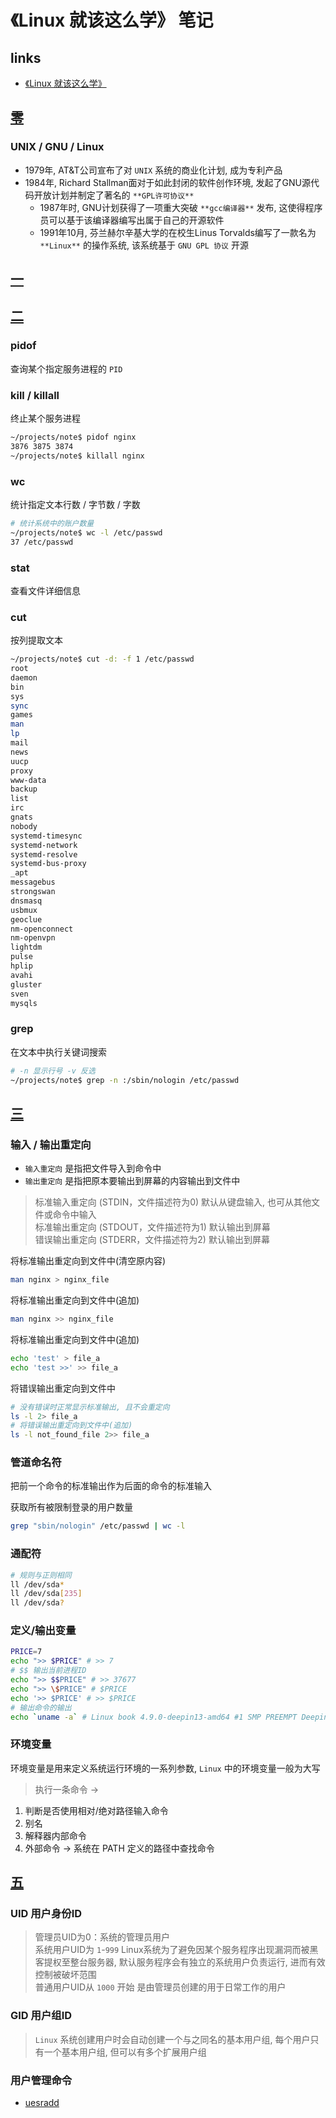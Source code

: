 # 《Linux 就该这么学》 笔记

## links
- [《Linux 就该这么学》](http://www.linuxprobe.com/chapter-00.html)

## [零](http://www.linuxprobe.com/chapter-00.html)
### UNIX / GNU / Linux
- 1979年, AT&T公司宣布了对 `UNIX` 系统的商业化计划, 成为专利产品
- 1984年, Richard Stallman面对于如此封闭的软件创作环境, 发起了GNU源代码开放计划并制定了著名的 `**GPL许可协议**`
    - 1987年时, GNU计划获得了一项重大突破 `**gcc编译器**` 发布, 这使得程序员可以基于该编译器编写出属于自己的开源软件
    - 1991年10月, 芬兰赫尔辛基大学的在校生Linus Torvalds编写了一款名为 `**Linux**` 的操作系统, 该系统基于 `GNU GPL 协议` 开源

## [一](http://www.linuxprobe.com/chapter-01.html)

## [二](http://www.linuxprobe.com/chapter-02.html)
### pidof
查询某个指定服务进程的 `PID`

### kill / killall
终止某个服务进程
```bash
~/projects/note$ pidof nginx
3876 3875 3874
~/projects/note$ killall nginx
```

### wc
统计指定文本行数 / 字节数 / 字数
```bash
# 统计系统中的账户数量
~/projects/note$ wc -l /etc/passwd
37 /etc/passwd
```

### stat
查看文件详细信息

### cut
按列提取文本
```bash
~/projects/note$ cut -d: -f 1 /etc/passwd
root
daemon
bin
sys
sync
games
man
lp
mail
news
uucp
proxy
www-data
backup
list
irc
gnats
nobody
systemd-timesync
systemd-network
systemd-resolve
systemd-bus-proxy
_apt
messagebus
strongswan
dnsmasq
usbmux
geoclue
nm-openconnect
nm-openvpn
lightdm
pulse
hplip
avahi
gluster
sven
mysqls
```

### grep
在文本中执行关键词搜索
```bash
# -n 显示行号 -v 反选
~/projects/note$ grep -n :/sbin/nologin /etc/passwd
```

## [三](http://www.linuxprobe.com/chapter-03.html)
### 输入 / 输出重定向
- `输入重定向` 是指把文件导入到命令中
- `输出重定向` 是指把原本要输出到屏幕的内容输出到文件中

> 标准输入重定向 (STDIN，文件描述符为0) 默认从键盘输入, 也可从其他文件或命令中输入  
标准输出重定向 (STDOUT，文件描述符为1) 默认输出到屏幕  
错误输出重定向 (STDERR，文件描述符为2) 默认输出到屏幕  

将标准输出重定向到文件中(清空原内容)
```bash
man nginx > nginx_file
```

将标准输出重定向到文件中(追加)
```bash
man nginx >> nginx_file
```

将标准输出重定向到文件中(追加)
```bash
echo 'test' > file_a
echo 'test >>' >> file_a
```

将错误输出重定向到文件中
```bash
# 没有错误时正常显示标准输出, 且不会重定向
ls -l 2> file_a
# 将错误输出重定向到文件中(追加)
ls -l not_found_file 2>> file_a
```

### 管道命名符
把前一个命令的标准输出作为后面的命令的标准输入

获取所有被限制登录的用户数量
```bash
grep "sbin/nologin" /etc/passwd | wc -l
```

### 通配符
```bash
# 规则与正则相同
ll /dev/sda*
ll /dev/sda[235]
ll /dev/sda?
```

### 定义/输出变量
```bash
PRICE=7
echo ">> $PRICE" # >> 7
# $$ 输出当前进程ID
echo ">> $$PRICE" # >> 37677
echo ">> \$PRICE" # $PRICE
echo '>> $PRICE' # >> $PRICE
# 输出命令的输出
echo `uname -a` # Linux book 4.9.0-deepin13-amd64 #1 SMP PREEMPT Deepin 4.9.57-1 (2017-10-19) x86_64 GNU/Linux
```

### 环境变量
环境变量是用来定义系统运行环境的一系列参数, `Linux` 中的环境变量一般为大写
> 执行一条命令 ->  
1. 判断是否使用相对/绝对路径输入命令
2. 别名
3. 解释器内部命令
4. 外部命令 -> 系统在 PATH 定义的路径中查找命令

## [五](http://www.linuxprobe.com/chapter-05.html)
### UID 用户身份ID
> 管理员UID为0：系统的管理员用户  
系统用户UID为 `1`-`999` Linux系统为了避免因某个服务程序出现漏洞而被黑客提权至整台服务器, 默认服务程序会有独立的系统用户负责运行, 进而有效控制被破坏范围  
普通用户UID从 `1000` 开始 是由管理员创建的用于日常工作的用户  

### GID 用户组ID
> `Linux` 系统创建用户时会自动创建一个与之同名的基本用户组, 每个用户只有一个基本用户组, 但可以有多个扩展用户组  

### 用户管理命令

- [uesradd](https://github.com/SublimeCT/note/blob/master/Linux/Command.md#useradd)


